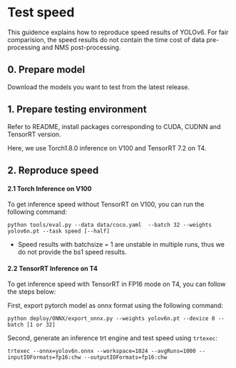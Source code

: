 # Test speed

This guidence explains how to reproduce speed results of YOLOv6. For fair comparision, the speed results do not contain the time cost of data pre-processing and NMS post-processing.

## 0. Prepare model

Download the models you want to test from the latest release.

## 1. Prepare testing environment

Refer to README, install packages corresponding to CUDA, CUDNN and TensorRT version.

Here, we use Torch1.8.0 inference on V100 and TensorRT 7.2 on T4.

## 2. Reproduce speed

#### 2.1 Torch Inference on V100

To get inference speed without TensorRT on V100,  you can run the following command:

```shell
python tools/eval.py --data data/coco.yaml  --batch 32 --weights yolov6n.pt --task speed [--half]
```

- Speed results with batchsize = 1 are unstable in multiple runs, thus we do not provide the bs1 speed results.

#### 2.2 TensorRT Inference on T4

To  get inference speed with TensorRT in FP16 mode on T4, you can follow the steps below:

First, export pytorch model as onnx format using the  following command:

```shell
python deploy/ONNX/export_onnx.py --weights yolov6n.pt --device 0 --batch [1 or 32]
```

Second,  generate an inference  trt engine and test speed using `trtexec`:

```
trtexec --onnx=yolov6n.onnx --workspace=1024 --avgRuns=1000 --inputIOFormats=fp16:chw --outputIOFormats=fp16:chw
```
